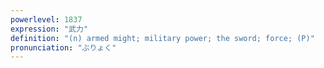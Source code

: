 ```yaml
---
powerlevel: 1837
expression: "武力"
definition: "(n) armed might; military power; the sword; force; (P)"
pronunciation: "ぶりょく"
---
```

